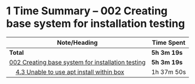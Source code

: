 # 1 Time Summary – 002 Creating base system for installation testing

|Note/Heading|Time Spent|
|------------|----------|
|**Total**|**5h 3m 19s**|
|[002 Creating base system for installation testing](../../../../../../lan/topics/tooling/linux/tasks/2025/002%20Creating%20base%20system%20for%20installation%20testing.md)|**5h 3m 19s**|
|    [4.3 Unable to use apt install within box](../../../../../../lan/topics/tooling/linux/tasks/2025/002%20Creating%20base%20system%20for%20installation%20testing.md#43-unable-to-use-apt-install-within-box)|1h 37m 50s|
